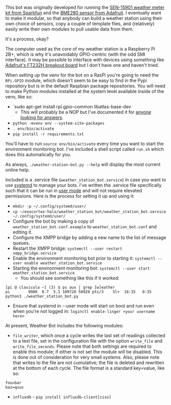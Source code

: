 
This bot was originally developed for running the [SEN-15901 weather meter kit from Sparkfun](https://www.sparkfun.com/products/15901) and the [BME280 sensor from Adafruit](https://www.adafruit.com/product/2652).  I eventually want to make it modular, so that anybody can build a weather station using their own choice of sensors, copy a couple of template files, and (relatively) easily write their own modules to pull usable data from them.

It's a process, okay?

The computer used as the core of my weather station is a Raspberry Pi 2B+, which is why it's unavoidably GPIO-centric (with the odd SMI interface).  It may be possible to interface with devices using something like [Adafruit's FT232H breakout board](https://www.adafruit.com/product/2264) but I don't have one and haven't tried.

When setting up the venv for the bot on a RasPi you're going to need the `RPi.GPIO` module, which doesn't seem to be easy to find in the Pypi repository but is in the default Raspbian package repositories.  You will need to make Python modules installed at the system level available inside of the venv, like so:

* `sudo apt-get install rpi.gpio-common libatlas-base-dev
    * This will probably be a NOP but I've documented it for [anyone looking for answers](https://xkcd.com/979/).
* `python -mvenv env --system-site-packages`
* `. env/bin/activate`
* `pip install -r requirements.txt`

You'll have to run `source env/bin/activate` every time you want to start the environment monitoring bot.  I've included a shell script called `run.sh` which does this automatically for you.

As always, `./weather-station-bot.py --help` will display the most current online help.

Included is a .service file (`weather_station_bot.service`) in case you want to use [systemd](https://www.freedesktop.org/wiki/Software/systemd/) to manage your bots.  I've written the .service file specifically such that it can be run in [user mode](https://wiki.archlinux.org/index.php/Systemd/User) and will not require elevated permissions.  Here is the process for setting it up and using it:

* `mkdir -p ~/.config/systemd/user/`
* `cp ~/exocortex-halo/weather_station_bot/weather_station_bot.service ~/.config/systemd/user/`
* Configure the bot by making a copy of `weather_station_bot.conf.example` to `weather_station_bot.conf` and editing it.
* Configure the XMPP bridge by adding a new name to the list of message queues.
* Restart the XMPP bridge: `systemctl --user restart xmpp_bridge.service`
* Enable the environment monitoring bot prior to starting it: `systemctl --user enable weather_station_bot.service`
* Starting the environment monitoring bot: `systemctl --user start weather_station_bot.service`
  * You should see something like this if it worked:
```
[pi @ clavicula ~] (3) $ ps aux | grep [w]eather
pi        9989  0.7  5.1 109720 50928 pts/3    Sl+  16:35   0:35 python3 ./weather_station_bot.py
```
* Ensure that systemd in --user mode will start on boot and run even when you're not logged in: `loginctl enable-linger <your username here>`

At present, Weather Bot includes the following modules:
* `file_writer`, which once a cycle writes the last set of readings collected to a text file, set in the configuration file with the option `write_file` and `write_file_seconds`.  Please note that both settings are required to enable this module; if either is not set the module will be disabled.  This is done out of consideration for very small systems.  Also, please note that writes to the file are not cumulative; the file is deleted and rewritten at the bottom of each cycle.  The file format is a standard key=value, like so:
```
foo=bar
baz=quux
```
* `influxdb` - `pip install influxdb-client[ciso]`

